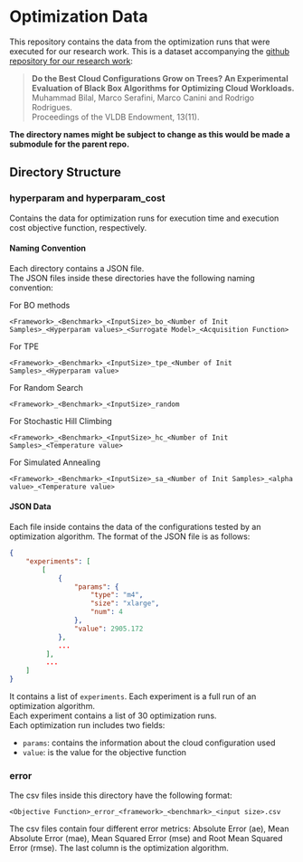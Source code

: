 # Optimization Data
This repository contains the data from the optimization runs that were executed for our research work. 
This is a dataset accompanying the [github repository for our research work](https://github.com/MBtech/bbo-arena):

> **Do the Best Cloud Configurations Grow on Trees? An Experimental Evaluation of Black Box Algorithms for Optimizing Cloud Workloads.** </br>
> Muhammad Bilal, Marco Serafini, Marco Canini and Rodrigo Rodrigues. </br>
> Proceedings of the VLDB Endowment, 13(11). </br>

**The directory names might be subject to change as this would be made a submodule for the parent repo.**

## Directory Structure

### hyperparam and hyperparam_cost
Contains the data for optimization runs for execution time and execution cost objective function, respectively. 

#### Naming Convention
Each directory contains a JSON file.   
The JSON files inside these directories have the following naming convention:

For BO methods
```
<Framework>_<Benchmark>_<InputSize>_bo_<Number of Init Samples>_<Hyperparam values>_<Surrogate Model>_<Acquisition Function>
```

For TPE
```
<Framework>_<Benchmark>_<InputSize>_tpe_<Number of Init Samples>_<Hyperparam value>
```

For Random Search
```
<Framework>_<Benchmark>_<InputSize>_random
```

For Stochastic Hill Climbing
```
<Framework>_<Benchmark>_<InputSize>_hc_<Number of Init Samples>_<Temperature value>
```

For Simulated Annealing
```
<Framework>_<Benchmark>_<InputSize>_sa_<Number of Init Samples>_<alpha value>_<Temperature value>
```

#### JSON Data
Each file inside contains the data of the configurations tested by an optimization algorithm. The format of the JSON file is as follows:
```json
{
    "experiments": [
        [
            {
                "params": {
                    "type": "m4",
                    "size": "xlarge",
                    "num": 4
                },
                "value": 2905.172
            },
            ...
         ],
         ...
    ]
}
```

It contains a list of `experiments`. Each experiment is a full run of an optimization algorithm.  
Each experiment contains a list of 30 optimization runs.  
Each optimization run includes two fields:
- `params`: contains the information about the cloud configuration used
- `value`: is the value for the objective function

### error
The csv files inside this directory have the following format:
```
<Objective Function>_error_<framework>_<benchmark>_<input size>.csv
```

The csv files contain four different error metrics: Absolute Error (ae), Mean Absolute Error (mae), Mean Squared Error (mse) and Root Mean Squared Error (rmse). 
The last column is the optimization algorithm. 
